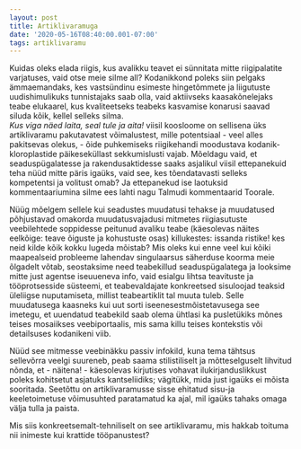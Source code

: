 ```yaml
---
layout: post
title: Artiklivaramuga
date: '2020-05-16T08:40:00.001-07:00'
tags: artiklivaramu
---
```

Kuidas oleks elada riigis, kus avalikku teavet ei sünnitata mitte riigipalatite varjatuses, vaid otse meie silme all? 
Kodanikkond poleks siin pelgaks ämmaemandaks, kes vastsündinu esimeste hingetõmmete ja liigutuste uudishimulikuks tunnistajaks saab olla, vaid
aktiivseks kaasakõnelejaks teabe elukaarel, kus kvaliteetseks teabeks kasvamise konarusi saavad siluda kõik, kellel selleks silma.   
*Kus viga näed laita, seal tule ja aita!* viisil koosloome on sellisena üks artiklivaramu pakutavatest võimalustest, mille potentsiaal - veel alles pakitsevas olekus, - 
õide puhkemiseks riigikehandi moodustava kodanik-kloroplastide päikeseküllast sekkumislusti vajab. 
Mõeldagu vaid, et seaduspügalatesse ja rakendusaktidesse saaks asjalikul viisil ettepanekuid teha nüüd mitte päris igaüks, vaid see, kes tõendatavasti selleks kompetentsi ja volitust omab?
Ja ettepanekud ise laotuksid kommentaariumina silme ees lahti nagu Talmudi kommentaarid Toorale.

Nüüg mõelgem sellele kui seadustes muudatusi tehakse ja muudatused põhjustavad omakorda muudatusvajadusi mitmetes riigiasutuste veebilehtede soppidesse
peitunud avaliku teabe (käesolevas näites eelkõige: teave õiguste ja kohustuste osas) killukestes: issanda ristike! kes neid kilde kõik kokku lugeda mõistab? Mis oleks kui enne veel kui kõiki maapealseid probleeme
lahendav singulaarsus säherduse koorma meie õlgadelt võtab, seostaksime need teabekillud seaduspügalatega ja looksime mitte just agentse iseuueneva info,
vaid esialgu lihtsa teavituste ja tööprotsesside süsteemi, et teabevaldajate konkreetsed sisuloojad teaksid üleliigse nuputamiseta, millist teabeartiklit
tal muuta tuleb. Selle muudatusega kaasneks kui uut sorti iseenesestmõistetavusega see imetegu, et uuendatud teabekild saab olema ühtlasi ka 
pusletükiks mõnes teises mosaiikses veebiportaalis, mis sama killu teises kontekstis või detailsuses kodanikeni viib.

Nüüd see mitmesse veebinäkku passiv infokild, kuna tema tähtsus sellevõrra veelgi suureneb, peab saama stilistiliselt ja mõtteselguselt lihvitud nõnda, 
et - näitena! - käesolevas kirjutises vohavat ilukirjanduslikkust poleks kohitsetut asjatuks kantseliidiks; vägitükk, mida just igaüks ei mõista 
sooritada. Seetõttu on artiklivaramusse sisse ehitatud sisu-ja keeletoimetuse võimusuhted paratamatud ka ajal, mil igaüks tahaks omaga välja tulla ja paista.

Mis siis konkreetsemalt-tehniliselt on see artiklivaramu, mis hakkab toituma nii inimeste kui krattide tööpanustest?


